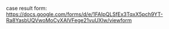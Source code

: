 case result form: https://docs.google.com/forms/d/e/1FAIpQLSfEx3TqxX5pch9YT-Ra8YasbUQVwoMoCyXAlVFege21vuUXlw/viewform
